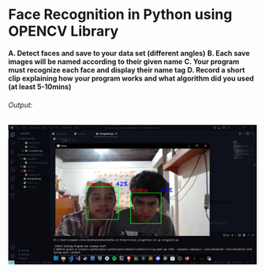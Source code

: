 # Face Recognition in Python using OPENCV Library

**A. Detect faces and save to your data set (different angles)**
**B. Each save images will be named according to their given name**
**C. Your program must recognize each face and display their name tag**
**D. Record a short clip explaining how your program works and what algorithm did you used (at least 5-10mins)**

###### Output:
![FP2_Virtus.jpg](https://github.com/reymundvirtus/Face_Recognition/blob/main/FP2_Virtus.jpg?raw=true)